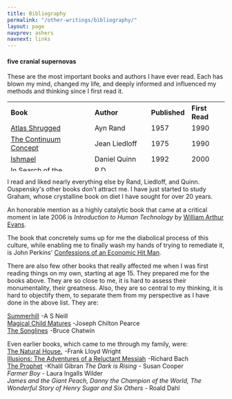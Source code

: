 ```yaml
---
title: Bibliography
permalink: "/other-writings/bibliography/"
layout: page
navprev: ashers
navnext: links
---
```


#### five cranial supernovas

These are the most important books and authors I have ever read. Each has blown my mind, changed my life, and deeply informed and influenced my methods and thinking since I first read it.

<table style="height: 161px;" border="0" cellspacing="0" cellpadding="4" width="100%">
<tbody>
<tr>
<th align="left">Book</th>
<th align="left">Author</th>
<th align="left">Published</th>
<th align="left">First Read</th>
</tr>
<tr>
<td><a href="http://www.amazon.com/gp/product/B00264ATU4?ie=UTF8&amp;tag=thedarknessco-20&amp;linkCode=as2&amp;camp=1789&amp;creative=9325&amp;creativeASIN=B00264ATU4">Atlas Shrugged</a><img style="border: none !important; margin: 0px !important;" src="http://www.assoc-amazon.com/e/ir?t=thedarknessco-20&amp;l=as2&amp;o=1&amp;a=B00264ATU4" border="0" alt="" width="1" height="1" /></td>
<td>Ayn Rand</td>
<td>1957</td>
<td>1990</td>
</tr>
<tr>
<td><a href="http://www.amazon.com/gp/product/0201050714?ie=UTF8&amp;tag=thedarknessco-20&amp;linkCode=as2&amp;camp=1789&amp;creative=9325&amp;creativeASIN=0201050714">The Continuum Concept</a><img style="border: none !important; margin: 0px !important;" src="http://www.assoc-amazon.com/e/ir?t=thedarknessco-20&amp;l=as2&amp;o=1&amp;a=0201050714" border="0" alt="" width="1" height="1" /></td>
<td>Jean Liedloff</td>
<td>1975</td>
<td>1990</td>
</tr>
<tr>
<td><a href="http://www.amazon.com/gp/product/0553375407?ie=UTF8&amp;tag=thedarknessco-20&amp;linkCode=as2&amp;camp=1789&amp;creative=9325&amp;creativeASIN=0553375407">Ishmael</a><img style="border: none !important; margin: 0px !important;" src="http://www.assoc-amazon.com/e/ir?t=thedarknessco-20&amp;l=as2&amp;o=1&amp;a=0553375407" border="0" alt="" width="1" height="1" /></td>
<td>Daniel Quinn</td>
<td>1992</td>
<td>2000</td>
</tr>
<tr>
<td><a href="http://www.amazon.com/gp/product/0156007460?ie=UTF8&amp;tag=thedarknessco-20&amp;linkCode=as2&amp;camp=1789&amp;creative=9325&amp;creativeASIN=0156007460">In Search of the Miraculous </a><img style="border: none !important; margin: 0px !important;" src="http://www.assoc-amazon.com/e/ir?t=thedarknessco-20&amp;l=as2&amp;o=1&amp;a=0156007460" border="0" alt="" width="1" height="1" /></td>
<td>P D Ouspensky</td>
<td>1947</td>
<td>2005</td>
</tr>
<tr>
<td><a href="http://www.amazon.com/gp/product/1893831248?ie=UTF8&amp;tag=thedarknessco-20&amp;linkCode=as2&amp;camp=1789&amp;creative=9325&amp;creativeASIN=1893831248">The 80/10/10 Diet</a><img style="border: none !important; margin: 0px !important;" src="http://www.assoc-amazon.com/e/ir?t=thedarknessco-20&amp;l=as2&amp;o=1&amp;a=1893831248" border="0" alt="" width="1" height="1" /></td>
<td>Douglas Graham</td>
<td>2006</td>
<td>2008</td>
</tr>
</tbody>
</table>

I read and liked nearly everything else by Rand, Liedloff, and Quinn. Ouspensky's other books don't attract me. I have just started to study Graham, whose crystalline book on diet I have sought for over 20 years.

An honorable mention as a highly catalytic book that came at a critical moment in late 2006 is _Introduction to Human Technology_ by <a href="/blog/2009/08/william-arthur-evans/">William Arthur Evans</a>.

The book that concretely sums up for me the diabolical process of this culture, while enabling me to finally wash my hands of trying to remediate it, is John Perkins' <a href="http://www.amazon.com/dp/0452287081?tag=thedarknessco-20&amp;camp=14573&amp;creative=327641&amp;linkCode=as1&amp;creativeASIN=0452287081&amp;adid=1CKF7AZ7XHPKT5B97ZD5&amp;">Confessions of an Economic Hit Man</a>.

There are also few other books that really affected me when I was first reading things on my own, starting at age 15. They prepared me for the books above. They are so close to me, it is hard to assess their monumentality, their greatness. Also, they are so central to my thinking, it is hard to objectify them, to separate them from my perspective as I have done in the above list. They are:

<a href="http://www.amazon.com/gp/product/0312141378?ie=UTF8&amp;tag=thedarknessco-20&amp;linkCode=as2&amp;camp=1789&amp;creative=9325&amp;creativeASIN=0312141378">Summerhill</a><img style="border: none !important; margin: 0px !important;" src="http://www.assoc-amazon.com/e/ir?t=thedarknessco-20&amp;l=as2&amp;o=1&amp;a=0312141378" border="0" alt="" width="1" height="1" /> -A S Neill<br />
<a href="http://www.amazon.com/gp/product/0525243291?ie=UTF8&amp;tag=thedarknessco-20&amp;linkCode=as2&amp;camp=1789&amp;creative=9325&amp;creativeASIN=0525243291">Magical Child Matures</a> -Joseph Chilton Pearce<br />
<a href="http://www.amazon.com/gp/product/0140094296?ie=UTF8&amp;tag=thedarknessco-20&amp;linkCode=as2&amp;camp=1789&amp;creative=9325&amp;creativeASIN=0140094296">The Songlines</a><img style="border: none !important; margin: 0px !important;" src="http://www.assoc-amazon.com/e/ir?t=thedarknessco-20&amp;l=as2&amp;o=1&amp;a=0140094296" border="0" alt="" width="1" height="1" /> -Bruce Chatwin

Even earlier books, which came to me through my family, were:<br />
<a href="http://www.amazon.com/gp/product/0818000074?ie=UTF8&amp;tag=thedarknessco-20&amp;linkCode=as2&amp;camp=1789&amp;creative=9325&amp;creativeASIN=0818000074">The Natural House.</a><img style="border: none !important; margin: 0px !important;" src="http://www.assoc-amazon.com/e/ir?t=thedarknessco-20&amp;l=as2&amp;o=1&amp;a=0818000074" border="0" alt="" width="1" height="1" /> -Frank Lloyd Wright<br />
<a href="http://www.amazon.com/gp/product/0099427869?ie=UTF8&amp;tag=thedarknessco-20&amp;linkCode=as2&amp;camp=1789&amp;creative=9325&amp;creativeASIN=0099427869">Illusions: The Adventures of a Reluctant Messiah</a><img style="border: none !important; margin: 0px !important;" src="http://www.assoc-amazon.com/e/ir?t=thedarknessco-20&amp;l=as2&amp;o=1&amp;a=0099427869" border="0" alt="" width="1" height="1" /> -Richard Bach<br />
<a href="http://www.amazon.com/gp/product/0394404289?ie=UTF8&amp;tag=thedarknessco-20&amp;linkCode=as2&amp;camp=1789&amp;creative=9325&amp;creativeASIN=0394404289">The Prophet</a><img style="border: none !important; margin: 0px !important;" src="http://www.assoc-amazon.com/e/ir?t=thedarknessco-20&amp;l=as2&amp;o=1&amp;a=0394404289" border="0" alt="" width="1" height="1" /> -Khalil Gibran
_The Dark is Rising_ - Susan Cooper  
_Farmer Boy_ - Laura Ingalls Wilder  
_James and the Giant Peach, Danny the Champion of the World, The Wonderful Story of Henry Sugar and Six Others_ - Roald Dahl

